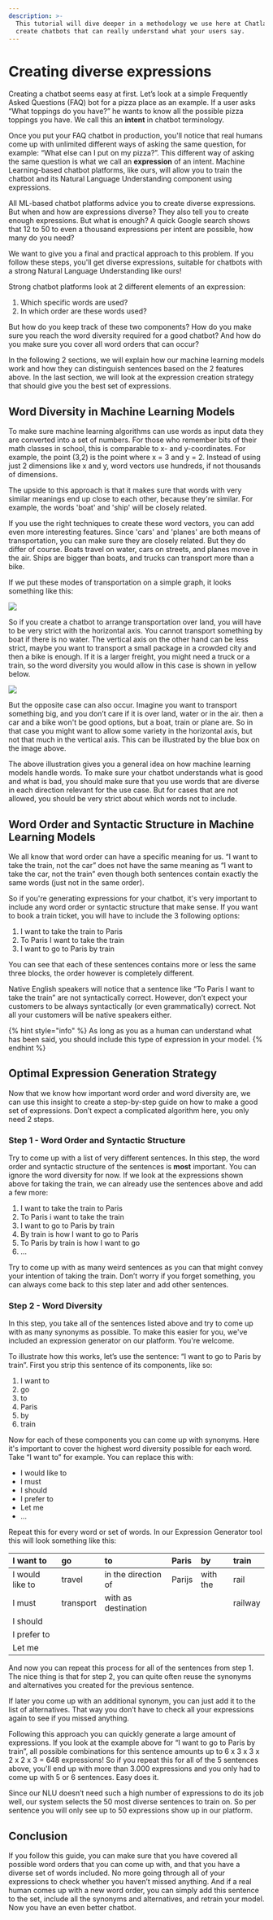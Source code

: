 ```yaml
---
description: >-
  This tutorial will dive deeper in a methodology we use here at Chatlayer to
  create chatbots that can really understand what your users say.
---
```


# Creating diverse expressions

Creating a chatbot seems easy at first. Let’s look at a simple Frequently Asked Questions \(FAQ\) bot for a pizza place as an example. If a user asks “What toppings do you have?” he wants to know all the possible pizza toppings you have. We call this an **intent** in chatbot terminology.

Once you put your FAQ chatbot in production, you'll notice that real humans come up with unlimited different ways of asking the same question, for example: “What else can I put on my pizza?”. This different way of asking the same question is what we call an **expression** of an intent. Machine Learning-based chatbot platforms, like ours, will allow you to train the chatbot and its Natural Language Understanding component using expressions.

All ML-based chatbot platforms advice you to create diverse expressions. But when and how are expressions diverse? They also tell you to create enough expressions. But what is enough? A quick Google search shows that 12 to 50 to even a thousand expressions per intent are possible, how many do you need?

We want to give you a final and practical approach to this problem. If you follow these steps, you'll get diverse expressions, suitable for chatbots with a strong Natural Language Understanding like ours! 

Strong chatbot platforms look at 2 different elements of an expression:

1. Which specific words are used?
2. In which order are these words used?

But how do you keep track of these two components? How do you make sure you reach the word diversity required for a good chatbot? And how do you make sure you cover all word orders that can occur?

In the following 2 sections, we will explain how our machine learning models work and how they can distinguish sentences based on the 2 features above. In the last section, we will look at the expression creation strategy that should give you the best set of expressions.

## **Word Diversity in Machine Learning Models**

To make sure machine learning algorithms can use words as input data they are converted into a set of numbers. For those who remember bits of their math classes in school, this is comparable to x- and y-coordinates. For example, the point \(3,2\) is the point where x = 3 and y = 2. Instead of using just 2 dimensions like x and y, word vectors use hundreds, if not thousands of dimensions.

The upside to this approach is that it makes sure that words with very similar meanings end up close to each other, because they're similar. For example, the words 'boat' and 'ship' will be closely related. 

If you use the right techniques to create these word vectors, you can add even more interesting features. Since 'cars' and 'planes' are both means of transportation, you can make sure they are closely related. But they do differ of course. Boats travel on water, cars on streets, and planes move in the air. Ships are bigger than boats, and trucks can transport more than a bike.

If we put these modes of transportation on a simple graph, it looks something like this:

![](../.gitbook/assets/image%20%28315%29.png)

So if you create a chatbot to arrange transportation over land, you will have to be very strict with the horizontal axis. You cannot transport something by boat if there is no water. The vertical axis on the other hand can be less strict, maybe you want to transport a small package in a crowded city and then a bike is enough. If it is a larger freight, you might need a truck or a train, so the word diversity you would allow in this case is shown in yellow below.

![](../.gitbook/assets/image%20%28314%29.png)

But the opposite case can also occur. Imagine you want to transport something big, and you don’t care if it is over land, water or in the air. then a car and a bike won't be good options, but a boat, train or plane are. So in that case you might want to allow some variety in the horizontal axis, but not that much in the vertical axis. This can be illustrated by the blue box on the image above.

The above illustration gives you a general idea on how machine learning models handle words. To make sure your chatbot understands what is good and what is bad, you should make sure that you use words that are diverse in each direction relevant for the use case. But for cases that are not allowed, you should be very strict about which words not to include.

## **Word Order and Syntactic Structure in Machine Learning Models**

We all know that word order can have a specific meaning for us. “I want to take the train, not the car” does not have the same meaning as “I want to take the car, not the train” even though both sentences contain exactly the same words \(just not in the same order\).

So if you're generating expressions for your chatbot, it's very important to include any word order or syntactic structure that make sense. If you want to book a train ticket, you will have to include the 3 following options:

1. I want to take the train to Paris
2. To Paris I want to take the train
3. I want to go to Paris by train

You can see that each of these sentences contains more or less the same three blocks, the order however is completely different.

Native English speakers will notice that a sentence like “To Paris I want to take the train” are not syntactically correct. However, don’t expect your customers to be always syntactically \(or even grammatically\) correct. Not all your customers will be native speakers either. 

{% hint style="info" %}
As long as you as a human can understand what has been said, you should include this type of expression in your model.
{% endhint %}

## **Optimal Expression Generation Strategy**

Now that we know how important word order and word diversity are, we can use this insight to create a step-by-step guide on how to make a good set of expressions. Don’t expect a complicated algorithm here, you only need 2 steps.

### Step 1 - Word Order and Syntactic Structure

Try to come up with a list of very different sentences. In this step, the word order and syntactic structure of the sentences is **most** important. You can ignore the word diversity for now. If we look at the expressions shown above for taking the train, we can already use the sentences above and add a few more:

1. I want to take the train to Paris
2. To Paris i want to take the train
3. I want to go to Paris by train
4. By train is how I want to go to Paris
5. To Paris by train is how I want to go
6. …

Try to come up with as many weird sentences as you can that might convey your intention of taking the train. Don’t worry if you forget something, you can always come back to this step later and add other sentences.

### Step 2 - Word Diversity

In this step, you take all of the sentences listed above and try to come up with as many synonyms as possible. To make this easier for you, we've included an expression generator on our platform. You're welcome.

To illustrate how this works, let’s use the sentence: “I want to go to Paris by train”. First you strip this sentence of its components, like so:

1. I want to
2. go
3. to
4. Paris
5. by
6. train

Now for each of these components you can come up with synonyms. Here it's important to cover the highest word diversity possible for each word. Take “I want to” for example. You can replace this with:

* I would like to
* I must
* I should
* I prefer to
* Let me
* …

Repeat this for every word or set of words. In our Expression Generator tool this will look something like this:

| I want to  | go  | to  | Paris  | by  | train  |
| :--- | :--- | :--- | :--- | :--- | :--- |
| I would like to  | travel  | in the direction of  | Parijs  | with the  | rail  |
| I must  | transport  | with as destination  |  |  | railway  |
| I should  |  |  |  |  |  |
| I prefer to  |  |  |  |  |  |
| Let me  |  |  |  |  |  |

And now you can repeat this process for all of the sentences from step 1. The nice thing is that for step 2, you can quite often reuse the synonyms and alternatives you created for the previous sentence.

If later you come up with an additional synonym, you can just add it to the list of alternatives. That way you don’t have to check all your expressions again to see if you missed anything.

Following this approach you can quickly generate a large amount of expressions. If you look at the example above for “I want to go to Paris by train”, all possible combinations for this sentence amounts up to 6 x 3 x 3 x 2 x 2 x 3 = 648 expressions! So if you repeat this for all of the 5 sentences above, you'll end up with more than 3.000 expressions and you only had to come up with 5 or 6 sentences. Easy does it.

Since our NLU doesn’t need such a high number of expressions to do its job well, our system selects the 50 most diverse sentences to train on. So per sentence you will only see up to 50 expressions show up in our platform.

## **Conclusion**

If you follow this guide, you can make sure that you have covered all possible word orders that you can come up with, and that you have a diverse set of words included. No more going through all of your expressions to check whether you haven’t missed anything. And if a real human comes up with a new word order, you can simply add this sentence to the set, include all the synonyms and alternatives, and retrain your model. Now you have an even better chatbot.

